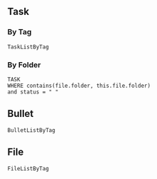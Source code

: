 ## Task
### By Tag
```LifeOS
TaskListByTag
```

### By Folder
```dataview
TASK
WHERE contains(file.folder, this.file.folder)
and status = " "
```

## Bullet

```LifeOS
BulletListByTag
```

## File
```LifeOS
FileListByTag
```
